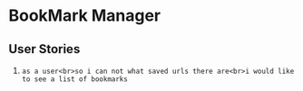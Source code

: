 # BookMark Manager
## User Stories
1. ```as a user<br>so i can not what saved urls there are<br>i would like to see a list of bookmarks```
